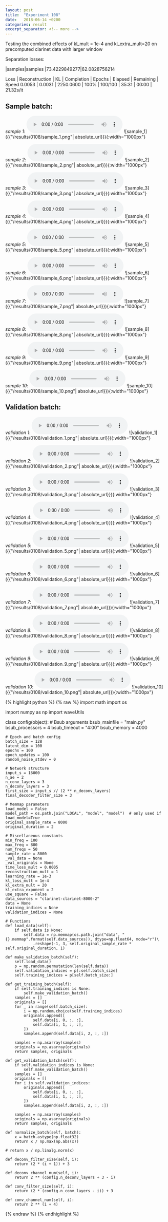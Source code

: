 ```yaml
---
layout: post
title:  "Experiment 108"
date:   2018-06-14 +0200
categories: result
excerpt_separator: <!-- more -->
---
```

Testing the combined effects of kl_mult = 1e-4 and kl_extra_mult=20 on precomputed clarinet data with larger window

Separation losses:

|samples|samples
|73.4229849277|62.0828756214

Loss | Reconstruction | KL | Completion | Epochs | Elapsed | Remaining | Speed
0.0053 | 0.0031 | 2250.0600 | 100% | 100/100 | 35:31 | 00:00 | 21.32s/it<!-- more -->

## **Sample batch**:
_sample 1_:
<audio src="/ResultsOverview/results/0108/sample_1.wav" controls preload></audio>
![sample_1]({{"/results/0108/sample_1.png"| absolute_url}}){:width="1000px"}

_sample 2_:
<audio src="/ResultsOverview/results/0108/sample_2.wav" controls preload></audio>
![sample_2]({{"/results/0108/sample_2.png"| absolute_url}}){:width="1000px"}

_sample 3_:
<audio src="/ResultsOverview/results/0108/sample_3.wav" controls preload></audio>
![sample_3]({{"/results/0108/sample_3.png"| absolute_url}}){:width="1000px"}

_sample 4_:
<audio src="/ResultsOverview/results/0108/sample_4.wav" controls preload></audio>
![sample_4]({{"/results/0108/sample_4.png"| absolute_url}}){:width="1000px"}

_sample 5_:
<audio src="/ResultsOverview/results/0108/sample_5.wav" controls preload></audio>
![sample_5]({{"/results/0108/sample_5.png"| absolute_url}}){:width="1000px"}

_sample 6_:
<audio src="/ResultsOverview/results/0108/sample_6.wav" controls preload></audio>
![sample_6]({{"/results/0108/sample_6.png"| absolute_url}}){:width="1000px"}

_sample 7_:
<audio src="/ResultsOverview/results/0108/sample_7.wav" controls preload></audio>
![sample_7]({{"/results/0108/sample_7.png"| absolute_url}}){:width="1000px"}

_sample 8_:
<audio src="/ResultsOverview/results/0108/sample_8.wav" controls preload></audio>
![sample_8]({{"/results/0108/sample_8.png"| absolute_url}}){:width="1000px"}

_sample 9_:
<audio src="/ResultsOverview/results/0108/sample_9.wav" controls preload></audio>
![sample_9]({{"/results/0108/sample_9.png"| absolute_url}}){:width="1000px"}

_sample 10_:
<audio src="/ResultsOverview/results/0108/sample_10.wav" controls preload></audio>
![sample_10]({{"/results/0108/sample_10.png"| absolute_url}}){:width="1000px"}

## **Validation batch**:
_validation 1_:
<audio src="/ResultsOverview/results/0108/validation_1.wav" controls preload></audio>
![validation_1]({{"/results/0108/validation_1.png"| absolute_url}}){:width="1000px"}

_validation 2_:
<audio src="/ResultsOverview/results/0108/validation_2.wav" controls preload></audio>
![validation_2]({{"/results/0108/validation_2.png"| absolute_url}}){:width="1000px"}

_validation 3_:
<audio src="/ResultsOverview/results/0108/validation_3.wav" controls preload></audio>
![validation_3]({{"/results/0108/validation_3.png"| absolute_url}}){:width="1000px"}

_validation 4_:
<audio src="/ResultsOverview/results/0108/validation_4.wav" controls preload></audio>
![validation_4]({{"/results/0108/validation_4.png"| absolute_url}}){:width="1000px"}

_validation 5_:
<audio src="/ResultsOverview/results/0108/validation_5.wav" controls preload></audio>
![validation_5]({{"/results/0108/validation_5.png"| absolute_url}}){:width="1000px"}

_validation 6_:
<audio src="/ResultsOverview/results/0108/validation_6.wav" controls preload></audio>
![validation_6]({{"/results/0108/validation_6.png"| absolute_url}}){:width="1000px"}

_validation 7_:
<audio src="/ResultsOverview/results/0108/validation_7.wav" controls preload></audio>
![validation_7]({{"/results/0108/validation_7.png"| absolute_url}}){:width="1000px"}

_validation 8_:
<audio src="/ResultsOverview/results/0108/validation_8.wav" controls preload></audio>
![validation_8]({{"/results/0108/validation_8.png"| absolute_url}}){:width="1000px"}

_validation 9_:
<audio src="/ResultsOverview/results/0108/validation_9.wav" controls preload></audio>
![validation_9]({{"/results/0108/validation_9.png"| absolute_url}}){:width="1000px"}

_validation 10_:
<audio src="/ResultsOverview/results/0108/validation_10.wav" controls preload></audio>
![validation_10]({{"/results/0108/validation_10.png"| absolute_url}}){:width="1000px"}


{% highlight python %}
{% raw %}
import math
import os

import numpy as np
import waveUtils


class config(object):
	# Bsub arguments
	bsub_mainfile = "main.py"
	bsub_processors = 4
	bsub_timeout = "4:00"
	bsub_memory = 4000

	# Epoch and batch config
	batch_size = 128
	latent_dim = 100
	epochs = 100
	epoch_updates = 100
	random_noise_stdev = 0

	# Network structure
	input_s = 16000
	n_ae = 2
	n_conv_layers = 3
	n_deconv_layers = 3
	first_size = input_s // (2 ** n_deconv_layers)
	final_decoder_filter_size = 3

	# Memmap parameters
	load_model = False
	model_path = os.path.join("LOCAL", "model", "model")  # only used if load_model=True
	original_sample_rate = 8000
	original_duration = 2

	# Miscellaneous constants
	min_freq = 100
	max_freq = 800
	num_freqs = 50
	sample_rate = 8000
	_val_data = None
	_val_originals = None
	time_loss_mult = 0.0005
	reconstruction_mult = 1
	learning_rate = 1e-3
	kl_loss_mult = 1e-4
	kl_extra_mult = 20
	kl_extra_exponent = 2 
	use_square = False
	data_sources = "clarinet-clarinet-8000-2"
	data = None
	training_indices = None
	validation_indices = None

	# Functions
	def load_data(self):
		if self.data is None:
			self.data = np.memmap(os.path.join("data", "{}.memmap".format(self.data_sources)), dtype=np.float64, mode="r")\
				.reshape(-1, 3, self.original_sample_rate * self.original_duration, 1)

	def make_validation_batch(self):
		self.load_data()
		p = np.random.permutation(len(self.data))
		self.validation_indices = p[:self.batch_size]
		self.training_indices = p[self.batch_size:]

	def get_training_batch(self):
		if self.training_indices is None:
			self.make_validation_batch()
		samples = []
		originals = []
		for _ in range(self.batch_size):
			i = np.random.choice(self.training_indices)
			originals.append([
				self.data[i, 0, :, :],
				self.data[i, 1, :, :],
			])
			samples.append(self.data[i, 2, :, :])

		samples = np.asarray(samples)
		originals = np.asarray(originals)
		return samples, originals

	def get_validation_batch(self):
		if self.validation_indices is None:
			self.make_validation_batch()
		samples = []
		originals = []
		for i in self.validation_indices:
			originals.append([
				self.data[i, 0, :, :],
				self.data[i, 1, :, :],
			])
			samples.append(self.data[i, 2, :, :])

		samples = np.asarray(samples)
		originals = np.asarray(originals)
		return samples, originals

	def normalize_batch(self, batch):
		x = batch.astype(np.float32)
		return x / np.max(np.abs(x))

	# return x / np.linalg.norm(x)

	def deconv_filter_size(self, i):
		return (2 * (i + 1)) + 3

	def deconv_channel_num(self, i):
		return 2 ** (config.n_deconv_layers + 3 - i)

	def conv_filter_size(self, i):
		return (2 * (config.n_conv_layers - i)) + 3

	def conv_channel_num(self, i):
		return 2 ** (i + 4)

{% endraw %}
{% endhighlight %}
